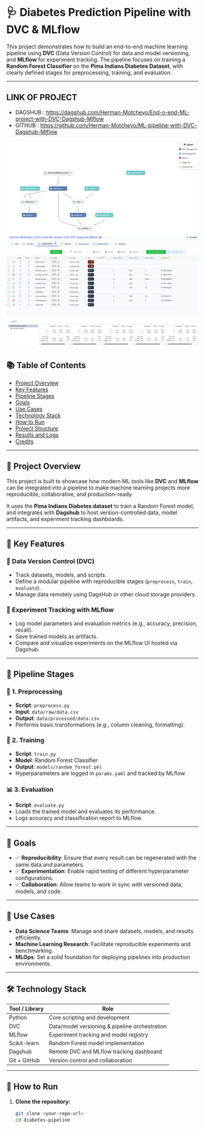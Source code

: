 # 🩺 Diabetes Prediction Pipeline with DVC & MLflow

This project demonstrates how to build an end-to-end machine learning pipeline using **DVC** (Data Version Control) for data and model versioning, and **MLflow** for experiment tracking. The pipeline focuses on training a **Random Forest Classifier** on the **Pima Indians Diabetes Dataset**, with clearly defined stages for preprocessing, training, and evaluation.

---
## LINK OF PROJECT
- DAGSHUB : https://dagshub.com/Herman-Motcheyo/End-o-end-ML-project-with-DVC-Dagshub-Mlflow
- GITHUB : https://github.com/Herman-Motcheyo/ML-pipeline-with-DVC-Dagshub-Mlflow

![alt text](IMG/1.png)
![alt text](<IMG/Capture d’écran du 2025-04-08 20-58-30.png>)
![alt text](<IMG/Capture d’écran du 2025-04-08 21-02-22.png>)

## 📚 Table of Contents

- [Project Overview](#project-overview)
- [Key Features](#key-features)
- [Pipeline Stages](#pipeline-stages)
- [Goals](#goals)
- [Use Cases](#use-cases)
- [Technology Stack](#technology-stack)
- [How to Run](#how-to-run)
- [Project Structure](#project-structure)
- [Results and Logs](#results-and-logs)
- [Credits](#credits)

---

## 📘 Project Overview

This project is built to showcase how modern ML tools like **DVC** and **MLflow** can be integrated into a pipeline to make machine learning projects more reproducible, collaborative, and production-ready.

It uses the **Pima Indians Diabetes dataset** to train a Random Forest model, and integrates with **Dagshub** to host version-controlled data, model artifacts, and experiment tracking dashboards.

---

## 🔑 Key Features

### 🔹 Data Version Control (DVC)
- Track datasets, models, and scripts.
- Define a modular pipeline with reproducible stages (`preprocess`, `train`, `evaluate`).
- Manage data remotely using DagsHub or other cloud storage providers.

### 🔹 Experiment Tracking with MLflow
- Log model parameters and evaluation metrics (e.g., accuracy, precision, recall).
- Save trained models as artifacts.
- Compare and visualize experiments on the MLflow UI hosted via Dagshub.

---

## 🧱 Pipeline Stages

### 🧪 1. Preprocessing
- **Script**: `preprocess.py`
- **Input**: `data/raw/data.csv`
- **Output**: `data/processed/data.csv`
- Performs basic transformations (e.g., column cleaning, formatting).

### 🧠 2. Training
- **Script**: `train.py`
- **Model**: Random Forest Classifier
- **Output**: `models/random_forest.pkl`
- Hyperparameters are logged in `params.yaml` and tracked by MLflow.

### 📊 3. Evaluation
- **Script**: `evaluate.py`
- Loads the trained model and evaluates its performance.
- Logs accuracy and classification report to MLflow.

---

## 🎯 Goals

- ✅ **Reproducibility**: Ensure that every result can be regenerated with the same data and parameters.
- ✅ **Experimentation**: Enable rapid testing of different hyperparameter configurations.
- ✅ **Collaboration**: Allow teams to work in sync with versioned data, models, and code.

---

## 🧠 Use Cases

- **Data Science Teams**: Manage and share datasets, models, and results efficiently.
- **Machine Learning Research**: Facilitate reproducible experiments and benchmarking.
- **MLOps**: Set a solid foundation for deploying pipelines into production environments.

---

## 🛠️ Technology Stack

| Tool / Library   | Role                                      |
|------------------|-------------------------------------------|
| Python           | Core scripting and development            |
| DVC              | Data/model versioning & pipeline orchestration |
| MLflow           | Experiment tracking and model registry    |
| Scikit-learn     | Random Forest model implementation        |
| Dagshub          | Remote DVC and MLflow tracking dashboard  |
| Git + GitHub     | Version control and collaboration         |

---

## 🚀 How to Run

1. **Clone the repository:**
   ```bash
   git clone <your-repo-url>
   cd diabetes-pipeline
